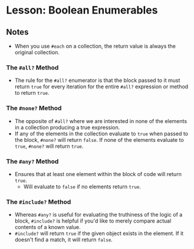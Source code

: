 # Lesson: Boolean Enumerables

## Notes

- When you use `#each` on a collection, the return value is always the original collection.

### The `#all?` Method

- The rule for the `#all?` enumerator is that the block passed to it must return `true` for every iteration for the entire `#all?` expression or method to return `true`.

### The `#none?` Method

- The opposite of `#all?` where we are interested in none of the elements in a collection producing a true expression.
- If any of the elements in the collection evaluate to `true` when passed to the block, `#none?` will return `false`. If none of the elements evaluate to `true`, `#none?` will return `true`.

### The `#any?` Method

- Ensures that at least one element within the block of code will return `true`.
  - Will evaluate to `false` if no elements return `true`.

### The `#include?` Method

- Whereas `#any?` is useful for evaluating the truthiness of the logic of a block, `#include?` is helpful if you'd like to merely compare actual contents of a known value.
- `#include?` will return `true` if the given object exists in the element. If it doesn't find a match, it will return `false`.
